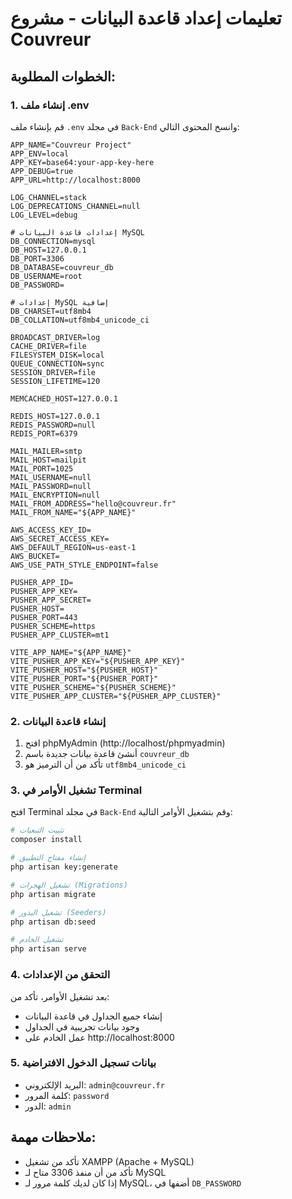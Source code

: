 # تعليمات إعداد قاعدة البيانات - مشروع Couvreur

## الخطوات المطلوبة:

### 1. إنشاء ملف .env
قم بإنشاء ملف `.env` في مجلد `Back-End` وانسخ المحتوى التالي:

```env
APP_NAME="Couvreur Project"
APP_ENV=local
APP_KEY=base64:your-app-key-here
APP_DEBUG=true
APP_URL=http://localhost:8000

LOG_CHANNEL=stack
LOG_DEPRECATIONS_CHANNEL=null
LOG_LEVEL=debug

# إعدادات قاعدة البيانات MySQL
DB_CONNECTION=mysql
DB_HOST=127.0.0.1
DB_PORT=3306
DB_DATABASE=couvreur_db
DB_USERNAME=root
DB_PASSWORD=

# إعدادات MySQL إضافية
DB_CHARSET=utf8mb4
DB_COLLATION=utf8mb4_unicode_ci

BROADCAST_DRIVER=log
CACHE_DRIVER=file
FILESYSTEM_DISK=local
QUEUE_CONNECTION=sync
SESSION_DRIVER=file
SESSION_LIFETIME=120

MEMCACHED_HOST=127.0.0.1

REDIS_HOST=127.0.0.1
REDIS_PASSWORD=null
REDIS_PORT=6379

MAIL_MAILER=smtp
MAIL_HOST=mailpit
MAIL_PORT=1025
MAIL_USERNAME=null
MAIL_PASSWORD=null
MAIL_ENCRYPTION=null
MAIL_FROM_ADDRESS="hello@couvreur.fr"
MAIL_FROM_NAME="${APP_NAME}"

AWS_ACCESS_KEY_ID=
AWS_SECRET_ACCESS_KEY=
AWS_DEFAULT_REGION=us-east-1
AWS_BUCKET=
AWS_USE_PATH_STYLE_ENDPOINT=false

PUSHER_APP_ID=
PUSHER_APP_KEY=
PUSHER_APP_SECRET=
PUSHER_HOST=
PUSHER_PORT=443
PUSHER_SCHEME=https
PUSHER_APP_CLUSTER=mt1

VITE_APP_NAME="${APP_NAME}"
VITE_PUSHER_APP_KEY="${PUSHER_APP_KEY}"
VITE_PUSHER_HOST="${PUSHER_HOST}"
VITE_PUSHER_PORT="${PUSHER_PORT}"
VITE_PUSHER_SCHEME="${PUSHER_SCHEME}"
VITE_PUSHER_APP_CLUSTER="${PUSHER_APP_CLUSTER}"
```

### 2. إنشاء قاعدة البيانات
1. افتح phpMyAdmin (http://localhost/phpmyadmin)
2. أنشئ قاعدة بيانات جديدة باسم `couvreur_db`
3. تأكد من أن الترميز هو `utf8mb4_unicode_ci`

### 3. تشغيل الأوامر في Terminal
افتح Terminal في مجلد `Back-End` وقم بتشغيل الأوامر التالية:

```bash
# تثبيت التبعيات
composer install

# إنشاء مفتاح التطبيق
php artisan key:generate

# تشغيل الهجرات (Migrations)
php artisan migrate

# تشغيل البذور (Seeders)
php artisan db:seed

# تشغيل الخادم
php artisan serve
```

### 4. التحقق من الإعدادات
بعد تشغيل الأوامر، تأكد من:
- إنشاء جميع الجداول في قاعدة البيانات
- وجود بيانات تجريبية في الجداول
- عمل الخادم على http://localhost:8000

### 5. بيانات تسجيل الدخول الافتراضية
- البريد الإلكتروني: `admin@couvreur.fr`
- كلمة المرور: `password`
- الدور: `admin`

## ملاحظات مهمة:
- تأكد من تشغيل XAMPP (Apache + MySQL)
- تأكد من أن منفذ 3306 متاح لـ MySQL
- إذا كان لديك كلمة مرور لـ MySQL، أضفها في `DB_PASSWORD` 
